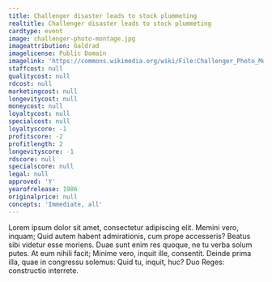 ```yaml
---
title: Challenger disaster leads to stock plummeting
realtitle: Challenger disaster leads to stock plummeting
cardtype: event
image: challenger-photo-montage.jpg
imageattribution: Galdrad
imagelicense: Public Domain
imagelink: 'https://commons.wikimedia.org/wiki/File:Challenger_Photo_Montage.jpg'
staffcost: null
qualitycost: null
rdcost: null
marketingcost: null
longevitycost: null
moneycost: null
loyaltycost: null
specialcost: null
loyaltyscore: -1
profitscore: -2
profitlength: 2
longevityscore: -1
rdscore: null
specialscore: null
legal: null
approved: 'Y'
yearofrelease: 1986
originalprice: null
concepts: 'Immediate, all'
---
```


Lorem ipsum dolor sit amet, consectetur adipiscing elit. Memini vero, inquam; Quid autem habent admirationis, cum prope accesseris? Beatus sibi videtur esse moriens. Duae sunt enim res quoque, ne tu verba solum putes. At eum nihili facit; Minime vero, inquit ille, consentit. Deinde prima illa, quae in congressu solemus: Quid tu, inquit, huc? Duo Reges: constructio interrete.
